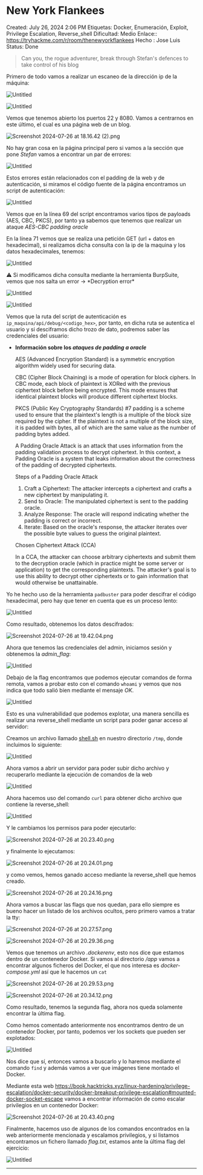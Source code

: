 # New York Flankees

Created: July 26, 2024 2:06 PM
Etiquetas: Docker, Enumeración, Exploit, Privilege Escalation, Reverse_shell
Dificultad: Medio
Enlace:: https://tryhackme.com/r/room/thenewyorkflankees
Hecho : Jose Luis 
Status: Done

> Can you, the rogue adventurer, break through Stefan's defences to take control of his blog
> 

Primero de todo vamos a realizar un escaneo de la dirección ip de la máquina:

![Untitled](New%20York%20Flankees%2066349876bcb942b98d62217fb7b89181/Untitled.png)

![Untitled](New%20York%20Flankees%2066349876bcb942b98d62217fb7b89181/Untitled%201.png)

Vemos que tenemos abierto los puertos 22 y 8080. Vamos a centrarnos en este último, el cual es una página web de un blog.

![Screenshot 2024-07-26 at 18.16.42 (2).png](New%20York%20Flankees%2066349876bcb942b98d62217fb7b89181/Screenshot_2024-07-26_at_18.16.42_(2).png)

No hay gran cosa en la página principal pero si vamos a la sección que pone *Stefan* vamos a encontrar un par de errores:

![Untitled](New%20York%20Flankees%2066349876bcb942b98d62217fb7b89181/Untitled%202.png)

Estos errores están relacionados con el padding de la web y de autenticación, si miramos el código fuente de la página encontramos un script de autenticación:

![Untitled](New%20York%20Flankees%2066349876bcb942b98d62217fb7b89181/Untitled%203.png)

Vemos que en la línea 69 del script encontramos varios tipos de payloads (AES, CBC, PKCS), por tanto ya sabemos que tenemos que realizar un ataque *AES-CBC padding oracle* 

 En la línea 71 vemos que se realiza una petición GET (url + datos en hexadecimal), si realizamos dicha consulta con la ip de la maquina y los datos hexadecimales, tenemos:

![Untitled](New%20York%20Flankees%2066349876bcb942b98d62217fb7b89181/Untitled%204.png)

<aside>
⚠️ Si modificamos dicha consulta mediante la herramienta BurpSuite, vemos que nos salta un error → *Decryption error*

</aside>

![Untitled](New%20York%20Flankees%2066349876bcb942b98d62217fb7b89181/Untitled%205.png)

![Untitled](New%20York%20Flankees%2066349876bcb942b98d62217fb7b89181/Untitled%206.png)

Vemos que la ruta del script de autenticación es `ip_maquina/api/debug/<codigo_hex>`, por tanto, en dicha ruta se autentica el usuario y si desciframos dicho trozo de dato, podremos saber las credenciales del usuario:

- **Información sobre los *ataques de padding a oracle***
    
    AES (Advanced Encryption Standard) is a symmetric encryption algorithm widely used for securing data.
    
    CBC (Cipher Block Chaining) is a mode of operation for block ciphers. In CBC mode, each block of plaintext is XORed with the previous ciphertext block before being encrypted. This mode ensures that identical plaintext blocks will produce different ciphertext blocks.
    
    PKCS (Public Key Cryptography Standards) #7 padding is a scheme used to ensure that the plaintext's length is a multiple of the block size required by the cipher. If the plaintext is not a multiple of the block size, it is padded with bytes, all of which are the same value as the number of padding bytes added.
    
    A Padding Oracle Attack is an attack that uses information from the padding validation process to decrypt ciphertext. In this context, a Padding Oracle is a system that leaks information about the correctness of the padding of decrypted ciphertexts.
    
    Steps of a Padding Oracle Attack
    
    1. Craft a Ciphertext: The attacker intercepts a ciphertext and crafts a new ciphertext by manipulating it.
    2. Send to Oracle: The manipulated ciphertext is sent to the padding oracle.
    3. Analyze Response: The oracle will respond indicating whether the padding is correct or incorrect.
    4. Iterate: Based on the oracle's response, the attacker iterates over the possible byte values to guess the original plaintext.
    
    Chosen Ciphertext Attack (CCA)
    
    In a CCA, the attacker can choose arbitrary ciphertexts and submit them to the decryption oracle (which in practice might be some server or application) to get the corresponding plaintexts. The attacker's goal is to use this ability to decrypt other ciphertexts or to gain information that would otherwise be unattainable.
    

Yo he hecho uso de la herramienta `padbuster` para poder descifrar el código hexadecimal, pero hay que tener en cuenta que es un proceso lento:

![Untitled](New%20York%20Flankees%2066349876bcb942b98d62217fb7b89181/Untitled%207.png)

Como resultado, obtenemos los datos descifrados:

![Screenshot 2024-07-26 at 19.42.04.png](New%20York%20Flankees%2066349876bcb942b98d62217fb7b89181/Screenshot_2024-07-26_at_19.42.04.png)

Ahora que tenemos las credenciales del admin, iniciamos sesión y obtenemos la *admin_flag*:

![Untitled](New%20York%20Flankees%2066349876bcb942b98d62217fb7b89181/Untitled%208.png)

Debajo de la flag encontramos que podemos ejecutar comandos de forma remota, vamos a probar esto con el comando `whoami` y vemos que nos indica que todo salió bien mediante el mensaje *OK*.

![Untitled](New%20York%20Flankees%2066349876bcb942b98d62217fb7b89181/Untitled%209.png)

Esto es una vulnerabilidad que podemos explotar, una manera sencilla es realizar una reverse_shell mediante un script para poder ganar acceso al servidor:

Creamos un archivo llamado [shell.sh](http://shell.sh) en nuestro directorio `/tmp`, donde incluimos lo siguiente:

![Untitled](New%20York%20Flankees%2066349876bcb942b98d62217fb7b89181/Untitled%2010.png)

Ahora vamos a abrir un servidor para poder subir dicho archivo y recuperarlo mediante la ejecución de comandos de la web

![Untitled](New%20York%20Flankees%2066349876bcb942b98d62217fb7b89181/Untitled%2011.png)

Ahora hacemos uso del comando `curl` para obtener dicho archivo que contiene la reverse_shell:

![Untitled](New%20York%20Flankees%2066349876bcb942b98d62217fb7b89181/Untitled%2012.png)

Y le cambiamos los permisos para poder ejecutarlo:

![Screenshot 2024-07-26 at 20.23.40.png](New%20York%20Flankees%2066349876bcb942b98d62217fb7b89181/Screenshot_2024-07-26_at_20.23.40.png)

y finalmente lo ejecutamos:

![Screenshot 2024-07-26 at 20.24.01.png](New%20York%20Flankees%2066349876bcb942b98d62217fb7b89181/Screenshot_2024-07-26_at_20.24.01.png)

y como vemos, hemos ganado acceso mediante la reverse_shell que hemos creado.

![Screenshot 2024-07-26 at 20.24.16.png](New%20York%20Flankees%2066349876bcb942b98d62217fb7b89181/Screenshot_2024-07-26_at_20.24.16.png)

Ahora vamos  a buscar las flags que nos quedan, para ello siempre es bueno hacer un listado de los archivos ocultos, pero primero vamos a tratar la tty:

![Screenshot 2024-07-26 at 20.27.57.png](New%20York%20Flankees%2066349876bcb942b98d62217fb7b89181/Screenshot_2024-07-26_at_20.27.57.png)

![Screenshot 2024-07-26 at 20.29.36.png](New%20York%20Flankees%2066349876bcb942b98d62217fb7b89181/Screenshot_2024-07-26_at_20.29.36.png)

Vemos que tenemos un archivo *.dockerenv*, esto nos dice que estamos dentro de un contenedor Docker. Si vamos al directorio */app* vamos a encontrar algunos ficheros del Docker, el que nos interesa es *docker-compose.yml* así que le hacemos un `cat` 

![Screenshot 2024-07-26 at 20.29.53.png](New%20York%20Flankees%2066349876bcb942b98d62217fb7b89181/Screenshot_2024-07-26_at_20.29.53.png)

![Screenshot 2024-07-26 at 20.34.12.png](New%20York%20Flankees%2066349876bcb942b98d62217fb7b89181/Screenshot_2024-07-26_at_20.34.12.png)

Como resultado, tenemos la segunda flag, ahora nos queda solamente encontrar la última flag.

Como hemos comentado anteriormente nos encontramos dentro de un contenedor Docker, por tanto, podemos ver los sockets que pueden ser explotados:

![Untitled](New%20York%20Flankees%2066349876bcb942b98d62217fb7b89181/Untitled%2013.png)

Nos dice que sí, entonces vamos a buscarlo y lo haremos mediante el comando `find` y además vamos a ver que imágenes tiene montado el Docker.

Mediante esta web https://book.hacktricks.xyz/linux-hardening/privilege-escalation/docker-security/docker-breakout-privilege-escalation#mounted-docker-socket-escape vamos a encontrar información de como escalar privilegios en un contenedor Docker:

![Screenshot 2024-07-26 at 20.43.40.png](New%20York%20Flankees%2066349876bcb942b98d62217fb7b89181/Screenshot_2024-07-26_at_20.43.40.png)

 Finalmente, hacemos uso de algunos de los comandos encontrados en la web anteriormente mencionada y escalamos privilegios, y si listamos encontramos un fichero llamado *flag.txt*, estamos ante la última flag del ejercicio:

![Untitled](New%20York%20Flankees%2066349876bcb942b98d62217fb7b89181/Untitled%2014.png)

---